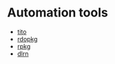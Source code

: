 # Automation tools

- [tito](./tito.md)
- [rdopkg](./rdopkg.md)
- [rpkg](./rpkg.md)
- [dlrn](./dlrn.md)
